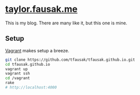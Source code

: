# [taylor.fausak.me][1]

This is my blog. There are many like it, but this one is mine.

## Setup

[Vagrant][2] makes setup a breeze.

```sh
git clone https://github.com/tfausak/tfausak.github.io.git
cd tfausak.github.io
vagrant up
vagrant ssh
cd /vagrant
rake
# http://localhost:4000
```

[1]: http://taylor.fausak.me
[2]: http://www.vagrantup.com
